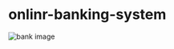 # onlinr-banking-system
![bank image](https://user-images.githubusercontent.com/92874062/161592400-b13b9510-a581-4b3a-b1af-67d6404a6573.jpg)
